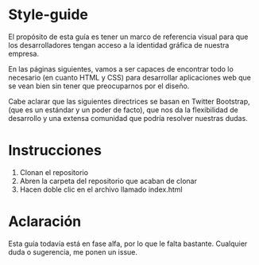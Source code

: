 Style-guide
===========
El propósito de esta guía es tener un marco de referencia visual para que los desarrolladores tengan acceso a la identidad gráfica de nuestra empresa. 

En las páginas siguientes, vamos a ser capaces de encontrar todo lo necesario (en cuanto HTML y CSS) para desarrollar aplicaciones web que se vean bien sin tener que preocuparnos por el diseño.

Cabe aclarar que las siguientes directrices se basan en Twitter Bootstrap, (que es un estándar y un poder de facto), que nos da la flexibilidad de desarrollo y una extensa comunidad que podría resolver nuestras dudas.

Instrucciones
=============
1. Clonan el repositorio
2. Abren la carpeta del repositorio que acaban de clonar
3. Hacen doble clic en el archivo llamado index.html

Aclaración
==========
Esta guía todavía está en fase alfa, por lo que le falta bastante. Cualquier duda o sugerencia, me ponen un issue.
